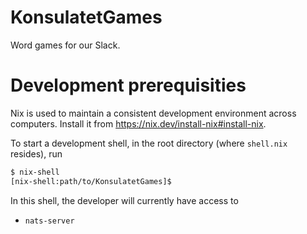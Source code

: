 # KonsulatetGames
Word games for our Slack.

# Development prerequisities
Nix is used to maintain a consistent development environment across computers.
Install it from https://nix.dev/install-nix#install-nix.

To start a development shell, in the root directory (where `shell.nix` resides), run

```bash
$ nix-shell
[nix-shell:path/to/KonsulatetGames]$
```

In this shell, the developer will currently have access to

- `nats-server`
